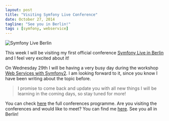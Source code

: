 ```yaml
---
layout: post
title: "Visiting Symfony Live Conference"
date: October 27, 2014
tagline: "See you in Berlin!"
tags : [symfony, webservice]
---
```


![Symfony Live Berlin](http://miriamtocino.github.io/images/symfony-live-berlin.jpg)

This week I will be visiting my first official conference [Symfony Live in Berlin](http://berlin2014.live.symfony.com/) and I feel very excited about it!

On Wednesday 29th I will be having a very busy day during the workshop [Web Services with Symfony2](http://berlin2014.live.symfony.com/workshops/). I am looking forward to it, since you know I have been writing about the topic before.

> I promise to come back and update you with all new things I will be learning in the coming days, so stay tuned for more!

You can check [here](http://berlin2014.live.symfony.com/programm/) the full conferences programme. Are you visiting the conferences and would like to meet? You can find me [here](https://twitter.com/miriamtocino). See you all in Berlin!



